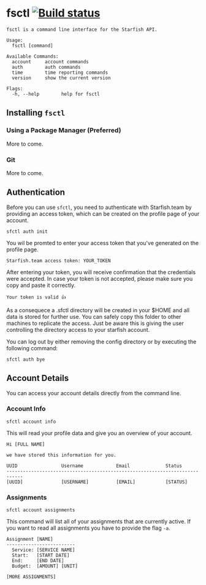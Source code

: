 # fsctl [![Build status](https://badge.buildkite.com/22ecc67f358163f4714383ff0fde8e847d1e3ae488fc10312f.svg)](https://buildkite.com/starfish/sf-control)

```
fsctl is a command line interface for the Starfish API.

Usage:
  fsctl [command]

Available Commands:
  account     account commands
  auth        auth commands
  time        time reporting commands
  version     show the current version

Flags:
  -h, --help        help for fsctl
```

## Installing `fsctl`

### Using a Package Manager (Preferred)

More to come.

### Git

More to come.

## Authentication

Before you can use `sfctl`, you need to authenticate with Starfish.team by providing an access token, which can be created on the profile page of your account.

```
sfctl auth init
```

You wil be promted to enter your access token that you've generated on the profile page.

```
Starfish.team access token: YOUR_TOKEN
```

After entering your token, you will receive confirmation that the credentials were accepted. In case your token is not accepted, please make sure you copy and paste it correctly.

```
Your token is valid 👍
```

As a consequece a .sfctl directory will be created in your $HOME and all data is stored for further use. You can safely copy this folder to other machines to replicate the access. Just be aware this is giving the user controlling the directory access to your starfish account.

You can log out by either removing the config directory or by executing the following command:

```
sfctl auth bye
```

## Account Details

You can access your account details directly from the command line.

### Account Info

```
sfctl account info
```

This will read your profile data and give you an overview of your account.

```
Hi [FULL NAME]

we have stored this information for you.

UUID                Username            Email             Status
----------------------------------------------------------------------------
[UUID]              [USERNAME]          [EMAIL]           [STATUS]
```

### Assignments

```
sfctl account assignments
```

This command will list all of your assignments that are currently active. If you want to read all assignments you have to provide the flag `-a`.

```
Assignment [NAME]
-------------------------
  Service: [SERVICE NAME]
  Start:   [START DATE]
  End:     [END DATE]
  Budget:  [AMOUNT] [UNIT]

[MORE ASSIGNMENTS]
```
